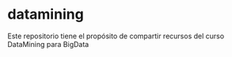 # datamining
Este repositorio tiene el propósito de compartir recursos del curso DataMining para BigData
